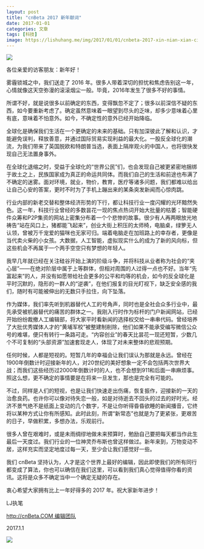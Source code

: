 ```yaml
---
layout: post
title: "cnBeta 2017 新年献词"
date: 2017-01-01
categories: 文章
tags: [科技]
image: https://lishuhang.me/img/2017/01/01/cnbeta-2017-xin-nian-xian-ci/01.jpg
---
```


![](http://mmbiz.qpic.cn/mmbiz_jpg/AdRKyBVLoHL6b5PDP017ue1qmlhRNEnANqc8db8Oyr9o59icibSALd1Po0yBdYuJTCbGHpzWbViblbteC5MJT0iaGw/0?wx_fmt=jpeg)

各位亲爱的访客朋友：新年好！

雾霾锁城之中，我们送走了 2016 年。很多人带着深切的担忧和焦虑告别这一年，心情就像这天空弥漫的滚滚烟尘一般。毕竟，2016年发生了很多不好的事情。

所谓不好，就是说很多以前确定的东西，变得飘忽不定了；很多以前深信不疑的东西，如今要重新考虑了。确定虽然意味着一眼望到尽头的乏味，却多少意味着心里有底，意味着不怕意外。如今，不确定性的意外已经开始降临。

全球化是确保我们生活在一个更确定的未来的基础。只有加深彼此了解和认识，才能避免误判，释放善意，并通过国际贸易实现利益的最大化。一股反全球化的潮流，为我们带来了英国脱欧和特朗普当选，表面上隔岸观火的中国人，也将很快发现自己无法置身事外。

在全球化退缩之时，受益于全球化的“世界公民”们，也会发现自己被更紧密地捆绑于故土之上，民族国家成为真正的命运共同体。而我们自己的生活和前途也布满了不确定的迷雾。面对环境，就业，物价，教育，医疗等诸多问题，我们都难以给出让自己心安的答案，更时不时为了手机上蹦出来的某条突发新闻而心惊肉跳。

行业内部的新老交替和整体经济形势的下行，都让科技行业一度闪耀的光环黯然失色。这一年，科技行业曾经的多数昙花一现的焦点热词开始大批量的枯萎；智能硬件众筹和P2P集资的网站上密集分布着一个个悲惨的故事。很少有人再两眼放光地祷告“站在风口上，猪都能飞起来”，创业大街上积压的太师椅，电脑桌，绿箩无人认领，曾被万千宠爱的猫咪也无家可归。端着电脑走在加班路上的幸存者，更像是当代卖火柴的小女孩。大数据，人工智能，虚拟现实什么的成为了新的风向标，但这些机会不再属于一个两手空空只有梦想的年轻人。

我早几年就已经在关注硅谷开始上演的阶级斗争，并将科技从业者称为社会的“夹心层”——在绝对阶层中属于上等群体，但相对周围的人过得一点也不好。当年“先富起来”的人，并没有如愿带给社会更多的公平和均等的机会，如今的反全球化是平时沉默的，隐形的一群人的“逆袭”，在他们报复的目光盯视下，缺乏安全感的我们，随时有可能被伸出的无数只手拉住，向下坠落。

作为媒体，我们率先听到机器替代人工的号角声，同时也是全社会众多行业中，最先承受被机器替代的痛苦的群体之一。我刚入行时作为标杆的门户新闻网站，已经开始纷纷裁撤人工编辑部，将大家平时看新闻的选择权交给一串串代码。曾经培养了大批优秀媒体人才的“黄埔军校”被整建制削除，他们如果不能承受编写微信公众号的难堪，便只有转行一条路可走。“内容创业”的春天比昙花一现还短暂，少数几个不可复制的“头部资源”加速套现走人，体现了对未来整体的悲观预期。

任何时候，人都是短视的。短暂几年的幸福会让我们误认为那就是永远。曾经在1900年倒数计时迎接新年的人，对20世纪的美好想象一定不会包括两次世界大战；而我们这些经历过2000年倒数计时的人，也不会想到911和后面一串麻烦事。照这么想，更不确定的事情要是在将来一旦发生，那也是完全有可能的。

不过，同样是人们的短视，也是让我们快速走出伤痛，恢复振作，迎接新的一天的治愈良药。也许你可以像对待失恋一般，如是对待逝去不回头的过去的好时光。经济不景气绝不是纸面上变动的几个数字，不是让你听得昏昏欲睡的新闻播音，它终将以某种方式让你有所感知。此时此刻，所谓“新常态”也就是为了更紧张，更艰苦的日子，早做积累，多想办法，乐观前行。

很多人曾在艰难时，或是未雨绸缪地做未来预算时，勉励自己要把每天都当作此生最后一天度过。我们行业的一位神灵乔布斯也曾这样做过。新年来到，万物变动不居，这样充实而坚定地度过每一天，至少会让我们感觉好一些。

我们 cnBeta 坚持认为，人才是这个世界上最好的编辑，因此即使我们的所有同行都变成了算法，你也可以确信在我们这里，可以看到我们真心觉得值得你看的资讯。这将是众多不确定当中一个确定无疑的存在。

衷心希望大家拥有比上一年好得多的 2017 年。祝大家新年进步！

LJ执笔

http://cnBeta.COM 编辑团队

2017.1.1

![](https://lishuhang.me/img/2017/01/01/cnbeta-2017-xin-nian-xian-ci/01.jpg)